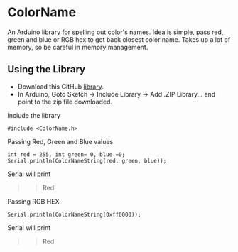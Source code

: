 # ColorName
An Arduino library for spelling out color's names. Idea is simple, pass red, green and blue or RGB hex to get back closest color name. Takes up a lot of memory, so be careful in memory management.

## Using the Library
* Download this GitHub [library](https://github.com/debsahu/ColorName/archive/master.zip).
* In Arduino, Goto Sketch -> Include Library -> Add .ZIP Library... and point to the zip file downloaded.

Include the library
```
#include <ColorName.h>
```
Passing Red, Green and Blue values
```
int red = 255, int green= 0, blue =0;
Serial.println(ColorNameString(red, green, blue));
```
Serial will print 
>> Red

Passing RGB HEX
```
Serial.println(ColorNameString(0xff0000));
```
Serial will print 
>> Red